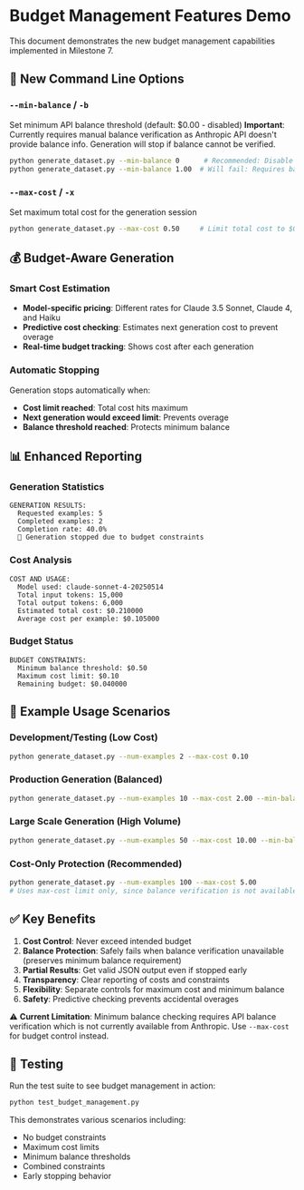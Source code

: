 # Budget Management Features Demo

This document demonstrates the new budget management capabilities implemented in Milestone 7.

## 🚀 New Command Line Options

### `--min-balance` / `-b`
Set minimum API balance threshold (default: $0.00 - disabled)
**Important**: Currently requires manual balance verification as Anthropic API doesn't provide balance info. Generation will stop if balance cannot be verified.
```bash
python generate_dataset.py --min-balance 0      # Recommended: Disable balance checking
python generate_dataset.py --min-balance 1.00  # Will fail: Requires balance verification unavailable via API
```

### `--max-cost` / `-x`  
Set maximum total cost for the generation session
```bash
python generate_dataset.py --max-cost 0.50     # Limit total cost to $0.50
```

## 💰 Budget-Aware Generation

### Smart Cost Estimation
- **Model-specific pricing**: Different rates for Claude 3.5 Sonnet, Claude 4, and Haiku
- **Predictive cost checking**: Estimates next generation cost to prevent overage
- **Real-time budget tracking**: Shows cost after each generation

### Automatic Stopping
Generation stops automatically when:
- **Cost limit reached**: Total cost hits maximum
- **Next generation would exceed limit**: Prevents overage
- **Balance threshold reached**: Protects minimum balance

## 📊 Enhanced Reporting

### Generation Statistics
```
GENERATION RESULTS:
  Requested examples: 5
  Completed examples: 2
  Completion rate: 40.0%
  🛑 Generation stopped due to budget constraints
```

### Cost Analysis
```
COST AND USAGE:
  Model used: claude-sonnet-4-20250514
  Total input tokens: 15,000
  Total output tokens: 6,000
  Estimated total cost: $0.210000
  Average cost per example: $0.105000
```

### Budget Status
```
BUDGET CONSTRAINTS:
  Minimum balance threshold: $0.50
  Maximum cost limit: $0.10
  Remaining budget: $0.040000
```

## 🎯 Example Usage Scenarios

### Development/Testing (Low Cost)
```bash
python generate_dataset.py --num-examples 2 --max-cost 0.10
```

### Production Generation (Balanced)
```bash
python generate_dataset.py --num-examples 10 --max-cost 2.00 --min-balance 0
```

### Large Scale Generation (High Volume)
```bash
python generate_dataset.py --num-examples 50 --max-cost 10.00 --min-balance 0
```

### Cost-Only Protection (Recommended)
```bash
python generate_dataset.py --num-examples 100 --max-cost 5.00
# Uses max-cost limit only, since balance verification is not available via API
```

## ✅ Key Benefits

1. **Cost Control**: Never exceed intended budget
2. **Balance Protection**: Safely fails when balance verification unavailable (preserves minimum balance requirement)
3. **Partial Results**: Get valid JSON output even if stopped early
4. **Transparency**: Clear reporting of costs and constraints
5. **Flexibility**: Separate controls for maximum cost and minimum balance
6. **Safety**: Predictive checking prevents accidental overages

⚠️ **Current Limitation**: Minimum balance checking requires API balance verification which is not currently available from Anthropic. Use `--max-cost` for budget control instead.

## 🧪 Testing

Run the test suite to see budget management in action:
```bash
python test_budget_management.py
```

This demonstrates various scenarios including:
- No budget constraints
- Maximum cost limits
- Minimum balance thresholds  
- Combined constraints
- Early stopping behavior